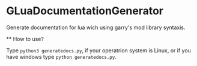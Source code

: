 # GLuaDocumentationGenerator
Generate documentation for lua wich using garry's mod library syntaxis.

** How to use?

Type ```python3 generatedocs.py```, if your operatrion system is Linux, 
or if you have windows type ```python generatedocs.py```.